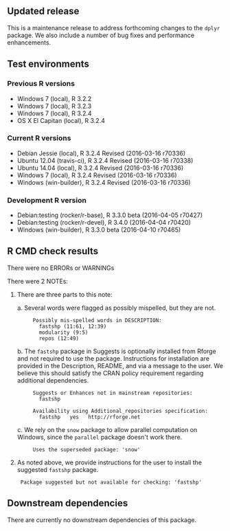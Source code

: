 ## Updated release

This is a maintenance release to address forthcoming changes to the `dplyr` package.
We also include a number of bug fixes and performance enhancements.

## Test environments

### Previous R versions
* Windows 7               (local), R 3.2.2
* Windows 7               (local), R 3.2.3
* Windows 7               (local), R 3.2.4
* OS X El Capitan         (local), R 3.2.4

### Current R versions
* Debian Jessie           (local), R 3.2.4 Revised (2016-03-16 r70336)
* Ubuntu 12.04        (travis-ci), R 3.2.4 Revised (2016-03-16 r70338)
* Ubuntu 14.04            (local), R 3.2.4 Revised (2016-03-16 r70336)
* Windows 7               (local), R 3.2.4 Revised (2016-03-16 r70336)
* Windows           (win-builder), R 3.2.4 Revised (2016-03-16 r70336)

### Development R version
* Debian:testing (rocker/r-base),  R 3.3.0 beta (2016-04-05 r70427)
* Debian:testing (rocker/r-devel), R 3.4.0 (2016-04-04 r70420)
* Windows           (win-builder), R 3.3.0 beta (2016-04-10 r70465)

## R CMD check results

There were no ERRORs or WARNINGs

There were 2 NOTEs:

1. There are three parts to this note:

    a. Several words were flagged as possibly mispelled, but they are not.
    
            Possibly mis-spelled words in DESCRIPTION:
              fastshp (11:61, 12:39)
              modularity (9:5)
              repos (12:49)

    b. The `fastshp` package in Suggests is optionally installed from Rforge and not required to use the package. Instructions for installation are provided in the Description, README, and via a message to the user. We believe this should satisfy the CRAN policy requirement regarding additional dependencies.

            Suggests or Enhances not in mainstream repositories:
              fastshp
          
            Availability using Additional_repositories specification:
              fastshp   yes   http://rforge.net

    c. We rely on the `snow` package to allow parallel computation on Windows, since the `parallel` package doesn't work there.
    
            Uses the superseded package: 'snow'

2. As noted above, we provide instructions for the user to install the suggested `fastshp` package.

        Package suggested but not available for checking: 'fastshp'

## Downstream dependencies

There are currently no downstream dependencies of this package.

